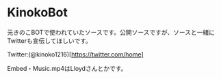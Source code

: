 # KinokoBot
元きのこBOTで使われていたソースです。公開ソースですが、ソースと一緒にTwitterも宣伝してほしいです。

Twitter:(@kinoko1216)[https://twitter.com/home]

Embed・Music.mp4はLloydさんとかです。
